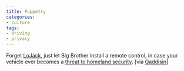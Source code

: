 ```yaml
---
title: Puppetry
categories:
- culture
tags:
- driving
- privacy
---
```


Forget [LoJack][1], just let Big Brother install a remote control, in case your vehicle ever becomes a [threat
to homeland security][2].  [via [Qaddisin][3]] 

   [1]: http://www.lojack.com/
   [2]: http://www.spacedaily.com/news/gps-03zn.html
   [3]: http://blog.qaddisin.com/
